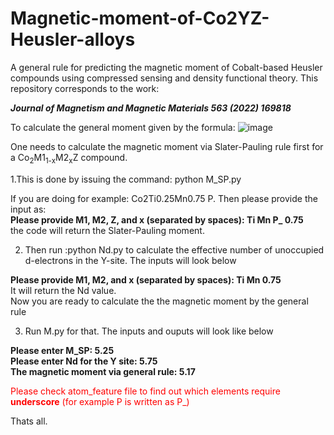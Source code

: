 # Magnetic-moment-of-Co2YZ-Heusler-alloys
A general rule for predicting the magnetic moment of Cobalt-based Heusler compounds using compressed sensing and density functional theory.
This repository corresponds to the work:  

***Journal of Magnetism and Magnetic Materials 563 (2022) 169818***  

To calculate the general moment given by the formula:
![image](https://user-images.githubusercontent.com/27854932/232724701-ac4d3f50-8299-4521-9ce8-77d759c863ff.png)

One needs to calculate the magnetic moment via Slater-Pauling rule first for a Co<sub>2</sub>M1<sub>1-x</sub>M2<sub>x</sub>Z compound.    
     
1.This is done by issuing the command: python M_SP.py  
   
If you are doing for example: Co2Ti0.25Mn0.75 P. Then please provide the input as:  
**Please provide M1, M2, Z, and x (separated by spaces): Ti Mn P_ 0.75**  
the code will return the Slater-Pauling moment.  
   
2. Then run :python Nd.py to calculate the effective number of unoccupied d-electrons in the Y-site. The inputs will look below   
   
**Please provide M1, M2, and x (separated by spaces): Ti Mn 0.75**  
It will return the Nd value.  
Now you are ready to calculate the the magnetic moment by the general rule  
  
3. Run M.py for that. The inputs and ouputs will look like below   
    
**Please enter M_SP: 5.25  
Please enter Nd for the Y site: 5.75  
The magnetic moment via general rule: 5.17**   

   
<span style="color:red;">Please check atom_feature file to find out which elements require **underscore** (for example P is written as P_)</span>  

Thats all.

